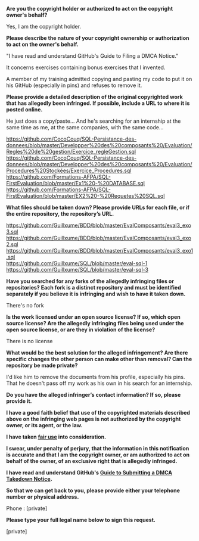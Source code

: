 **Are you the copyright holder or authorized to act on the copyright owner's behalf?**

Yes, I am the copyright holder.

**Please describe the nature of your copyright ownership or authorization to act on the owner's behalf.**

"I have read and understand GitHub's Guide to Filing a DMCA Notice."

It concerns exercises containing bonus exercises that I invented.

A member of my training admitted copying and pasting my code to put it on his GitHub (especially in pins) and refuses to remove it.

**Please provide a detailed description of the original copyrighted work that has allegedly been infringed. If possible, include a URL to where it is posted online.**

He just does a copy/paste...
And he's searching for an internship at the same time as me, at the same companies, with the same code...

https://github.com/CocoCouq/SQL-Persistance-des-donnees/blob/master/Developper%20des%20composants%20/Evaluation/Regles%20de%20gestion/Exercice_regleGestion.sql  
https://github.com/CocoCouq/SQL-Persistance-des-donnees/blob/master/Developper%20des%20composants%20/Evaluation/Procedures%20Stockées/Exercice_Procedures.sql  
https://github.com/Formations-AFPA/SQL-FirstEvaluation/blob/master/Ex1%20-%20DATABASE.sql  
https://github.com/Formations-AFPA/SQL-FirstEvaluation/blob/master/EX2%20-%20Requetes%20SQL.sql  

**What files should be taken down? Please provide URLs for each file, or if the entire repository, the repository’s URL.**

https://github.com/Guillxume/BDD/blob/master/EvalComposants/eval3_exo3.sql  
https://github.com/Guillxume/BDD/blob/master/EvalComposants/eval3_exo2.sql  
https://github.com/Guillxume/BDD/blob/master/EvalComposants/eval3_exo1.sql  
https://github.com/Guillxume/SQL/blob/master/eval-sql-1  
https://github.com/Guillxume/SQL/blob/master/eval-sql-3  

**Have you searched for any forks of the allegedly infringing files or repositories? Each fork is a distinct repository and must be identified separately if you believe it is infringing and wish to have it taken down.**

There's no fork  

**Is the work licensed under an open source license? If so, which open source license? Are the allegedly infringing files being used under the open source license, or are they in violation of the license?**

There is no license

**What would be the best solution for the alleged infringement? Are there specific changes the other person can make other than removal? Can the repository be made private?**

I'd like him to remove the documents from his profile, especially his pins. That he doesn't pass off my work as his own in his search for an internship.

**Do you have the alleged infringer’s contact information? If so, please provide it.**

**I have a good faith belief that use of the copyrighted materials described above on the infringing web pages is not authorized by the copyright owner, or its agent, or the law.**

**I have taken <a href="https://www.lumendatabase.org/topics/22">fair use</a> into consideration.**

**I swear, under penalty of perjury, that the information in this notification is accurate and that I am the copyright owner, or am authorized to act on behalf of the owner, of an exclusive right that is allegedly infringed.**

**I have read and understand GitHub's <a href="https://help.github.com/articles/guide-to-submitting-a-dmca-takedown-notice/">Guide to Submitting a DMCA Takedown Notice</a>.**

**So that we can get back to you, please provide either your telephone number or physical address.**

Phone : [private]  

**Please type your full legal name below to sign this request.**

[private]  
